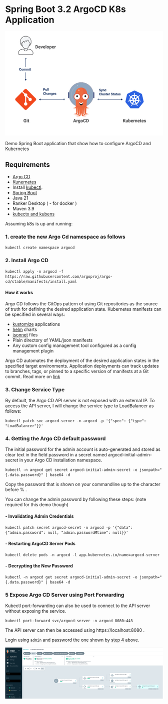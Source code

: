 # Spring Boot 3.2 ArgoCD K8s Application

![alt text](https://github.com/achavanga/springboot-argocd-k8s/blob/main/argocdk8s_overview.png?raw=true)

Demo Spring Boot application that show how to configure ArgoCD and Kubernetes

## Requirements
- [Argo CD](https://argo-cd.readthedocs.io/)
- [Kunernetes](https://kubernetes.io/)
- Install [kubectl](https://kubernetes.io/docs/tasks/tools/).
- [Spring Boot](https://start.spring.io/)
- Java 21
- Ranker Desktop ( - for docker )
- Maven 3.9
- [kubectx and kubens](https://github.com/ahmetb/kubectx?tab=readme-ov-file#kubectl-plugins-macos-and-linux)

Assuming k8s is up and running:
### 1. create the new Argo Cd namespace as follows
```
kubectl create namespace argocd
```

### 2. Install Argo CD
```
kubectl apply -n argocd -f https://raw.githubusercontent.com/argoproj/argo-cd/stable/manifests/install.yaml
```
#### How it works

Argo CD follows the GitOps pattern of using Git repositories as the source of truth for defining the desired application state. Kubernetes manifests can be specified in several ways:
- [kustomize](https://kustomize.io/) applications
- [helm](https://helm.sh/) charts
- [jsonnet](https://jsonnet.org/) files
- Plain directory of YAML/json manifests
- Any custom config management tool configured as a config management plugin

Argo CD automates the deployment of the desired application states in the specified target environments. Application deployments can track updates to branches, tags, or pinned to a specific version of manifests at a Git commit. 
Read more on [link](https://argo-cd.readthedocs.io/en/stable/)

### 3. Change Service Type
By default, the Argo CD API server is not exposed with an external IP. To access the API server, I will change the service type to LoadBalancer as follows:
```
kubectl patch svc argocd-server -n argocd -p '{"spec": {"type": "LoadBalancer"}}'
```
<!----><a id="changepassword"></a>
### 4. Getting the Argo CD default password
The initial password for the admin account is auto-generated and stored as clear text in the field password in a secret named argocd-initial-admin-secret in your Argo CD installation namespace.
```
kubectl -n argocd get secret argocd-initial-admin-secret -o jsonpath="{.data.password}" | base64 -d
```
Copy the password that is shown on your commandline up to the character before % .

You can change the admin password by following these steps: (note required for this demo though)
#### - Invalidating Admin Credentials

```
kubectl patch secret argocd-secret -n argocd -p '{"data": {"admin.password": null, "admin.passwordMtime": null}}'
```

#### -  Restarting ArgoCD Server Pods
```
kubectl delete pods -n argocd -l app.kubernetes.io/name=argocd-server
```

#### -  Decrypting the New Password
```
kubectl -n argocd get secret argocd-initial-admin-secret -o jsonpath="{.data.password}" | base64 -d
```

### 5 Expose Argo CD Server using Port Forwarding
Kubectl port-forwarding can also be used to connect to the API server without exposing the service.
```
kubectl port-forward svc/argocd-server -n argocd 8080:443
```
The API server can then be accessed using https://localhost:8080 .

Login using `admin` and password the one shown by [step 4](https://github.com/achavanga/springboot-argocd-k8s/blob/main/README.md#changepassword) above.

![alt text](https://github.com/achavanga/springboot-argocd-k8s/blob/main/img.png?raw=true)